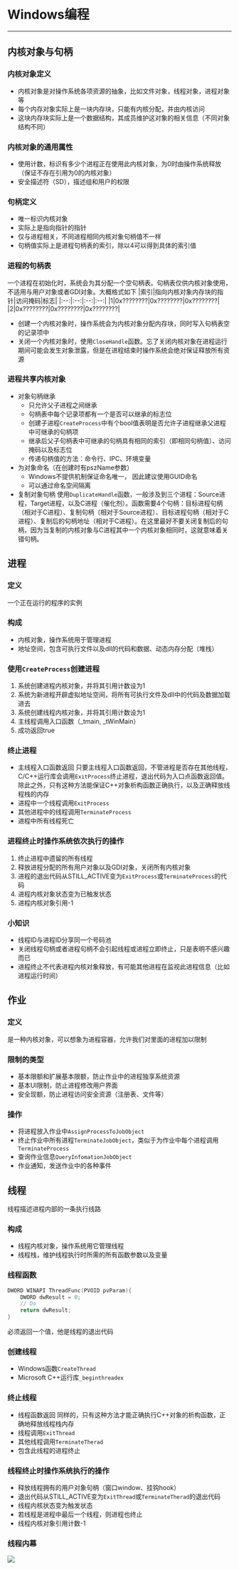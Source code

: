 # Windows编程
---
## 内核对象与句柄
### 内核对象定义
- 内核对象是对操作系统各项资源的抽象，比如文件对象，线程对象，进程对象等
- 每个内存对象实际上是一块内存块，只能有内核分配，并由内核访问
- 这块内存块实际上是一个数据结构，其成员维护这对象的相关信息（不同对象结构不同）
### 内核对象的通用属性
- 使用计数，标识有多少个进程正在使用此内核对象，为0时由操作系统释放（保证不存在引用为0的内核对象）
- 安全描述符（SD），描述组和用户的权限
### 句柄定义
- 唯一标识内核对象
- 实际上是指向指针的指针
- 仅与进程相关，不同进程相同内核对象句柄值不一样
- 句柄值实际上是进程句柄表的索引，除以4可以得到具体的索引值
### 进程的句柄表
一个进程在初始化时，系统会为其分配一个空句柄表。句柄表仅供内核对象使用，不适用与用户对象或者GDI对象。大概格式如下
|索引|指向内核对象内存块的指针|访问掩码|标志|
|:--:|:--:|:--:|:--:|
|1|0x????????|0x????????|0x????????|
|2|0x????????|0x????????|0x????????|
- 创建一个内核对象时，操作系统会为内核对象分配内存块，同时写入句柄表空的记录项中
- 关闭一个内核对象时，使用`CloseHandle`函数。忘了关闭内核对象在进程运行期间可能会发生对象泄露，但是在进程结束时操作系统会绝对保证释放所有资源
### 进程共享内核对象
- 对象句柄继承
    - 只允许父子进程之间继承
    - 句柄表中每个记录项都有一个是否可以继承的标志位
    - 创建子进程`CreateProcess`中有个bool值表明是否允许子进程继承父进程中可继承的句柄项
    - 继承后父子句柄表中可继承的句柄具有相同的索引（即相同句柄值）、访问掩码以及标志位
    - 传递句柄值的方法：命令行、IPC、环境变量
- 为对象命名（在创建时有pszName参数）
    - Windows不提供机制保证命名唯一， 因此建议使用GUID命名
    - 可以通过命名空间隔离
- 复制对象句柄
使用`DuplicateHandle`函数，一般涉及到三个进程：Source进程，Target进程，以及C进程（催化剂）。函数需要4个句柄：目标进程句柄（相对于C进程）、复制句柄（相对于Source进程）、目标进程句柄（相对于C进程）、复制后的句柄地址（相对于C进程）。在这里最好不要关闭复制后的句柄，因为当复制的内核对象与C进程其中一个内核对象相同时，这就意味着关错句柄。
## 进程
### 定义
一个正在运行的程序的实例
### 构成
- 内核对象，操作系统用于管理进程
- 地址空间，包含可执行文件以及dll的代码和数据、动态内存分配（堆栈）
### 使用`CreateProcess`创建进程
1. 系统创建进程内核对象，并将其引用计数设为1
2. 系统为新进程开辟虚拟地址空间，将所有可执行文件及dll中的代码及数据加载进去
3. 系统创建线程内核对象，并将其引用计数设为1
4. 主线程调用入口函数（_tmain, _tWinMain）
5. 成功返回true
### 终止进程
- 主线程入口函数返回
只要主线程入口函数返回，不管进程是否存在其他线程，C/C++运行库会调用`ExitProcess`终止进程，退出代码为入口点函数返回值。除此之外，只有这种方法能保证C++对象析构函数正确执行，以及正确释放线程栈的内存
- 进程中一个线程调用`ExitProcess`
- 其他进程中的线程调用`TerminateProcess`
- 进程中所有线程死亡
### 进程终止时操作系统依次执行的操作
1. 终止进程中遗留的所有线程
2. 释放进程分配的所有用户对象以及GDI对象，关闭所有内核对象
3. 进程的退出代码从STILL_ACTIVE变为`ExitProcess`或`TerminateProcess`的代码
4. 进程内核对象状态变为已触发状态
5. 进程内核对象引用-1
### 小知识
- 线程ID与进程ID分享同一个号码池
- 关闭线程句柄或者进程句柄不会引起线程或进程立即终止，只是表明不感兴趣而已
- 进程终止不代表进程内核对象释放，有可能其他进程在监视此进程信息（比如进程运行时间）
## 作业
### 定义
是一种内核对象，可以想象为进程容器，允许我们对里面的进程加以限制
### 限制的类型
- 基本限额和扩展基本限额，防止作业中的进程独享系统资源
- 基本UI限制，防止进程修改用户界面
- 安全现额，防止进程访问安全资源（注册表、文件等）
### 操作
- 将进程放入作业中`AssignProcessToJobObject`
- 终止作业中所有进程`TerminateJobObject`，类似于为作业中每个进程调用`TerminateProcess`
- 查询作业信息`QueryInfomationJobObject`
- 作业通知，发送作业中的各种事件
## 线程
线程描述进程内部的一条执行线路
### 构成
- 线程内核对象，操作系统用它管理线程
- 线程栈，维护线程执行时所需的所有函数参数以及变量
### 线程函数
```c++
DWORD WINAPI ThreadFunc(PVOID pvParam){
    DWORD dwResult = 0;
    // Do
    return dwResult;
}
```
必须返回一个值，他是线程的退出代码
### 创建线程
- Windows函数`CreateThread`
- Microsoft C++运行库`_beginthreadex`
### 终止线程
- 线程函数返回
同样的，只有这种方法才能正确执行C++对象的析构函数，正确地释放线程栈内存
- 线程调用`ExitThread`
- 其他线程调用`TerminateTherad`
- 包含此线程的进程终止
### 线程终止时操作系统执行的操作
- 释放线程拥有的用户对象句柄（窗口window、挂钩hook）
- 退出代码从STILL_ACTIVE变为`ExitThread`或`TerminateTherad`的退出代码
- 线程内核状态变为触发状态
- 若线程是进程中最后一个线程，则进程也终止
- 线程内核对象引用计数-1
### 线程内幕
<img src="https://github.com/HowsonLiu/Notes/blob/master/resource/thread_core.jpg"/>